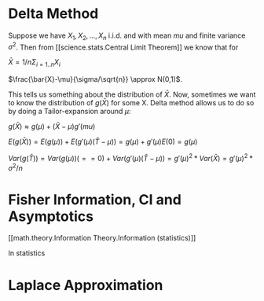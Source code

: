 

# Delta Method

 Suppose we have $X_1,X_2,...,X_n$ i.i.d. and with mean $mu$ and finite variance $\sigma^2$. Then from [[science.stats.Central Limit Theorem]] we know that
 for

 $\bar{X} = 1/n\Sigma_{i=1..n} X_i$ 

 $\frac{\bar{X}-\mu}{\sigma/\sqrt{n}} \approx N(0,1)$.

This tells us something about the distribution of $\bar{X}$. Now, sometimes we want to know the distribution of
$g(\bar{X})$ for some X. Delta method allows us to do so by doing a Tailor-expansion around $\mu$:

$g(\bar{X}) \approx g(\mu)+ (\bar{X}-\mu)g'(mu)$

$E(g(\bar{X})) = E(g(\mu)) + E(g'(\mu)(\bar{T}-\mu)) = g(\mu)+ g'(\mu)E(0) = g(\mu)$

$Var(g(\bar{T})) = Var(g(\mu))(==0) + Var(g'(\mu)(\bar{T}-\mu))=g'(\mu)^2*Var(\bar{X}) = g'(\mu)^2*\sigma^2/n$


# Fisher Information, CI and Asymptotics

[[math.theory.Information Theory.Information (statistics)]]

In statistics



# Laplace Approximation

